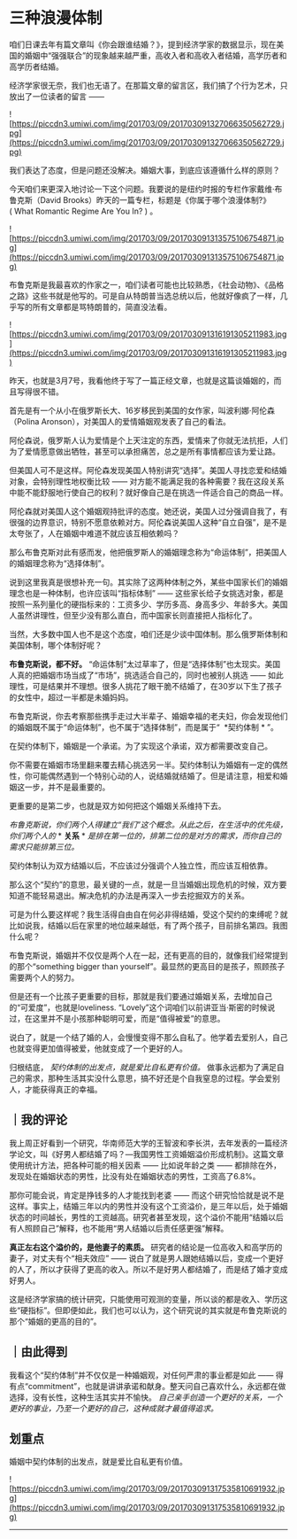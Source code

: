 # 三种浪漫体制

咱们日课去年有篇文章叫《你会跟谁结婚？》，提到经济学家的数据显示，现在美国的婚姻中“强强联合”的现象越来越严重，高收入者和高收入者结婚，高学历者和高学历者结婚。

经济学家很无奈，我们也无语了。在那篇文章的留言区，我们搞了个行为艺术，只放出了一位读者的留言 ——  

![https://piccdn3.umiwi.com/img/201703/09/201703091327066350562729.jpg](https://piccdn3.umiwi.com/img/201703/09/201703091327066350562729.jpg)

我们表达了态度，但是问题还没解决。婚姻大事，到底应该遵循什么样的原则？

今天咱们来更深入地讨论一下这个问题。我要说的是纽约时报的专栏作家戴维·布鲁克斯（David Brooks）昨天的一篇专栏，标题是《你属于哪个浪漫体制?》( What Romantic Regime Are You In? ) 。 

![https://piccdn3.umiwi.com/img/201703/09/201703091313575106754871.jpg](https://piccdn3.umiwi.com/img/201703/09/201703091313575106754871.jpg)

布鲁克斯是我最喜欢的作家之一，咱们读者可能也比较熟悉，《社会动物》、《品格之路》这些书就是他写的。可是自从特朗普当选总统以后，他就好像疯了一样，几乎写的所有文章都是骂特朗普的，简直没法看。

![https://piccdn3.umiwi.com/img/201703/09/201703091316191305211983.jpg](https://piccdn3.umiwi.com/img/201703/09/201703091316191305211983.jpg)

昨天，也就是3月7号，我看他终于写了一篇正经文章，也就是这篇谈婚姻的，而且写得很不错。

首先是有一个从小在俄罗斯长大、16岁移民到美国的女作家，叫波利娜·阿伦森（Polina Aronson），对美国人的爱情婚姻观发表了自己的看法。

阿伦森说，俄罗斯人认为爱情是个上天注定的东西，爱情来了你就无法抗拒，人们为了爱情愿意做出牺牲，甚至可以承担痛苦，总之是所有事情都应该为爱让路。

但美国人可不是这样。阿伦森发现美国人特别讲究“选择”。美国人寻找恋爱和结婚对象，会特别理性地权衡比较 —— 对方能不能满足我的各种需要？我在这段关系中能不能舒服地行使自己的权利？就好像自己是在挑选一件适合自己的商品一样。

阿伦森就对美国人这个婚姻观持批评的态度。她还说，美国人过分强调自我了，有很强的边界意识，特别不愿意依赖对方。阿伦森说美国人这种“自立自强”，是不是太夸张了，人在婚姻中难道不就应该互相依赖吗？

那么布鲁克斯对此有感而发，他把俄罗斯人的婚姻理念称为“命运体制”，把美国人的婚姻理念称为“选择体制”。

说到这里我真是很想补充一句。其实除了这两种体制之外，某些中国家长们的婚姻理念也是一种体制，也许应该叫“指标体制” —— 这些家长给子女挑选对象，都是按照一系列量化的硬指标来的：工资多少、学历多高、身高多少、年龄多大。美国人虽然讲理性，但至少没有那么直白，而中国家长则直接把人指标化了。

当然，大多数中国人也不是这个态度，咱们还是少谈中国体制。那么俄罗斯体制和美国体制，哪个体制好呢？

 **布鲁克斯说，都不好。** “命运体制”太过草率了，但是“选择体制”也太现实。美国人真的把婚姻市场当成了“市场”，挑选适合自己的，同时也被别人挑选 —— 如此理性，可是结果并不理想。很多人挑花了眼干脆不结婚了，在30岁以下生了孩子的女性中，超过一半都是未婚妈妈。

布鲁克斯说，你去考察那些携手走过大半辈子、婚姻幸福的老夫妇，你会发现他们的婚姻既不属于“命运体制”，也不属于“选择体制”，而是属于“  *契约体制 * ”。

在契约体制下，婚姻是一个承诺。为了实现这个承诺，双方都需要改变自己。

你不需要在婚姻市场里翻来覆去精心挑选另一半。契约体制认为婚姻有一定的偶然性，你可能偶然遇到一个特别心动的人，说结婚就结婚了。但是请注意，相爱和婚姻这一步，并不是最重要的。

更重要的是第二步，也就是双方如何把这个婚姻关系维持下去。

 *布鲁克斯说，你们两个人得建立“我们”这个概念。从此之后，在生活中的优先级，你们两个人的* *  **关系**  * *是排在第一位的，排第二位的是对方的需求，而你自己的需求只能排第三位。*

契约体制认为双方结婚以后，不应该过分强调个人独立性，而应该互相依靠。

那么这个“契约”的意思，最关键的一点，就是一旦当婚姻出现危机的时候，双方要知道不能轻易退出。解决危机的办法是再深入一步去挖掘双方的关系。

可是为什么要这样呢？我生活得自由自在何必非得结婚，受这个契约的束缚呢？就比如说我，结婚以后在家里的地位越来越低，有了两个孩子，目前排名第四。我图什么呢？

布鲁克斯说，婚姻并不仅仅是两个人在一起，还有更高的目的，就像我们经常提到的那个“something bigger than yourself”。最显然的更高目的是孩子，照顾孩子需要两个人的努力。

但是还有一个比孩子更重要的目标，那就是我们要通过婚姻关系，去增加自己的“可爱度”，也就是loveliness. “Lovely”这个词咱们以前讲亚当·斯密的时候说过，在这里并不是小孩那种聪明可爱，而是“值得被爱”的意思。

说白了，就是一个结了婚的人，会慢慢变得不那么自私了。他学着去爱别人，自己也就变得更加值得被爱，他就变成了一个更好的人。

归根结底， *契约体制的出发点，就是爱比自私更有价值。* 做事永远都为了满足自己的需求，那种生活其实没什么意思，搞不好还是个自我窒息的过程。学会爱别人，才能获得真正的幸福。 

## ｜我的评论

我上周正好看到一个研究，华南师范大学的王智波和李长洪，去年发表的一篇经济学论文，叫《好男人都结婚了吗？—我国男性工资婚姻溢价形成机制》。这篇文章使用统计方法，把各种可能的相关因素 —— 比如说年龄之类 —— 都排除在外，发现处在婚姻状态的男性，比没有处在婚姻状态的男性，工资高了6.8%。

那你可能会说，肯定是挣钱多的人才能找到老婆 —— 而这个研究恰恰就是说不是这样。事实上，结婚三年以内的男性并没有这个工资溢价，是三年以后，处于婚姻状态的时间越长，男性的工资越高。研究者甚至发现，这个溢价不能用“结婚以后有人照顾自己”解释，也不能用“男人结婚以后责任感更强”解释。

 **真正左右这个溢价的，是他妻子的素质。** 研究者的结论是一位高收入和高学历的妻子，对丈夫有个“相夫效应” —— 说白了就是男人跟她结婚以后，变成一个更好的人了，所以才获得了更高的收入。所以不是好男人都结婚了，而是结了婚才变成好男人。

这是经济学家搞的统计研究，只能使用可观测的变量，所以谈的都是收入、学历这些“硬指标”。但即便如此，我们也可以认为，这个研究说的其实就是布鲁克斯说的那个“婚姻的更高的目的”。 

## ｜由此得到

我看这个“契约体制”并不仅仅是一种婚姻观，对任何严肃的事业都是如此 —— 得有点“commitment”，也就是讲讲承诺和献身。整天问自己喜欢什么，永远都在做选择，没有长性，这种生活其实并不愉快。 *自己亲手创造一个更好的关系，一个更好的事业，乃至一个更好的自己，这种成就才最值得追求。*

## 划重点

婚姻中契约体制的出发点，就是爱比自私更有价值。

![https://piccdn3.umiwi.com/img/201703/09/201703091317535810691932.jpg](https://piccdn3.umiwi.com/img/201703/09/201703091317535810691932.jpg)

---
